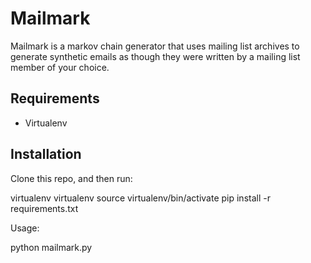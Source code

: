 Mailmark
========

Mailmark is a markov chain generator that uses mailing list archives to generate synthetic emails as though
they were written by a mailing list member of your choice.

Requirements
------------

* Virtualenv

Installation
------------

Clone this repo, and then run:

  virtualenv virtualenv
  source virtualenv/bin/activate
  pip install -r requirements.txt

Usage:

  python mailmark.py <mailing list archive url> <email address>
